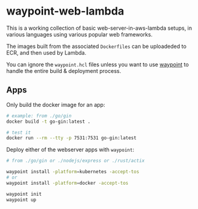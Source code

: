 # waypoint-web-lambda

This is a working collection of basic web-server-in-aws-lambda setups, in various languages using various popular web frameworks.

The images built from the associated `Dockerfiles` can be uploadeded to ECR, and then used by Lambda.

You can ignore the `waypoint.hcl` files unless you want to use [waypoint](https://www.waypointproject.io/downloads)
to handle the entire build & deployment process.

## Apps

Only build the docker image for an app:

```bash
# example: from ./go/gin
docker build -t go-gin:latest .

# test it
docker run --rm --tty -p 7531:7531 go-gin:latest
```


Deploy either of the webserver apps with `waypoint`:

```bash
# from ./go/gin or ./nodejs/express or ./rust/actix

waypoint install -platform=kubernetes -accept-tos
# or
waypoint install -platform=docker -accept-tos

waypoint init
waypoint up
```

